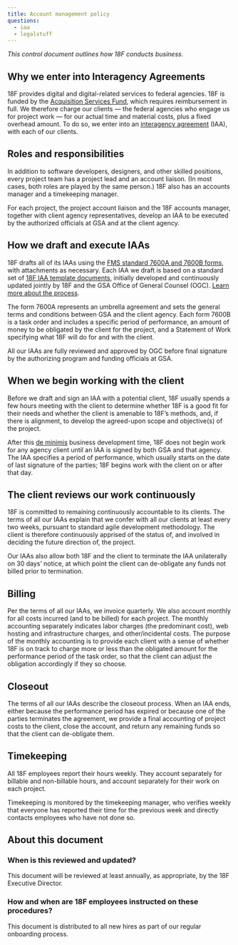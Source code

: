 ```yaml
---
title: Account management policy
questions:
  - iaa
  - legalstuff
---
```


_This control document outlines how 18F conducts business._

## Why we enter into Interagency Agreements
18F provides digital and digital-related services to federal agencies. 18F is funded by the [Acquisition Services Fund](https://www.gsa.gov/portal/content/150047), which requires reimbursement in full. We therefore charge our clients — the federal agencies who engage us for project work — for our actual time and material costs, plus a fixed overhead amount. To do so, we enter into an [interagency agreement]({{site.baseurl}}/agreements) (IAA), with each of our clients.

## Roles and responsibilities

In addition to software developers, designers, and other skilled positions, every project team has a project lead and an account liaison. (In most cases, both roles are played by the same person.) 18F also has an accounts manager and a timekeeping manager.

For each project, the project account liaison and the 18F accounts manager, together with client agency representatives, develop an IAA to be executed by the authorized officials at GSA and at the client agency.

## How we draft and execute IAAs

18F drafts all of its IAAs using the [FMS standard 7600A and 7600B forms](https://www.fiscal.treasury.gov/fsreports/ref/fincMgmtStdzn/fincMgmtStdzn_home.htm), with attachments as necessary. Each IAA we draft is based on a standard set of [18F IAA template documents](https://drive.google.com/a/gsa.gov/folderview?id=0B_BrYqdsWSajTUw0dVhhemRPQjQ&usp=drive_web), initially developed and continuously updated jointly by 18F and the GSA Office of General Counsel (OGC). [Learn more about the process]({{site.baseurl}}/agreements).

The form 7600A represents an umbrella agreement and sets the general terms and conditions between GSA and the client agency. Each form 7600B is a task order and includes a specific period of performance, an amount of money to be obligated by the client for the project, and a Statement of Work specifying what 18F will do for and with the client.

All our IAAs are fully reviewed and approved by OGC before final signature by the authorizing program and funding officials at GSA.

## When we begin working with the client

Before we draft and sign an IAA with a potential client, 18F usually spends a few hours meeting with the client to determine whether 18F is a good fit for their needs and whether the client is amenable to 18F’s methods, and, if there is alignment, to develop the agreed-upon scope and objective(s) of the project.

After this [de minimis](https://en.wikipedia.org/wiki/De_minimis) business development time, 18F does not begin work for any agency client until an IAA is signed by both GSA and that agency. The IAA specifies a period of performance, which usually starts on the date of last signature of the parties; 18F begins work with the client on or after that day.

## The client reviews our work continuously

18F is committed to remaining continuously accountable to its clients. The terms of all our IAAs explain that we confer with all our clients at least every two weeks, pursuant to standard agile development methodology. The client is therefore continuously apprised of the status of, and involved in deciding the future direction of, the project.

Our IAAs also allow both 18F and the client to terminate the IAA unilaterally on 30 days’ notice, at which point the client can de-obligate any funds not billed prior to termination.

## Billing

Per the terms of all our IAAs, we invoice quarterly. We also account monthly for all costs incurred (and to be billed) for each project. The monthly accounting separately indicates labor charges (the predominant cost), web hosting and infrastructure charges, and other/incidental costs. The purpose of the monthly accounting is to provide each client with a sense of whether 18F is on track to charge more or less than the obligated amount for the performance period of the task order, so that the client can adjust the obligation accordingly if they so choose.

## Closeout

The terms of all our IAAs describe the closeout process. When an IAA ends, either because the performance period has expired or because one of the parties terminates the agreement, we provide a final accounting of project costs to the client, close the account, and return any remaining funds so that the client can de-obligate them.

## Timekeeping

All 18F employees report their hours weekly. They account separately for billable and non-billable hours, and account separately for their work on each project.

Timekeeping is monitored by the timekeeping manager, who verifies weekly that everyone has reported their time for the previous week and directly contacts employees who have not done so.

## About this document

### When is this reviewed and updated?

This document will be reviewed at least annually, as appropriate, by the 18F Executive Director.

### How and when are 18F employees instructed on these procedures?

This document is distributed to all new hires as part of our regular onboarding process.
